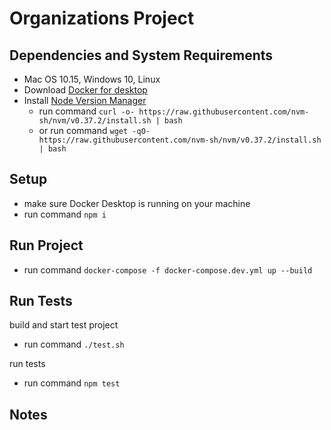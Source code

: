 # Organizations Project

## Dependencies and System Requirements

- Mac OS 10.15, Windows 10, Linux
- Download [Docker for desktop](https://www.docker.com/products/docker-desktop)
- Install [Node Version Manager](https://github.com/nvm-sh/nvm#installing-and-updating)
  - run command `curl -o- https://raw.githubusercontent.com/nvm-sh/nvm/v0.37.2/install.sh | bash`
  - or run command `wget -qO- https://raw.githubusercontent.com/nvm-sh/nvm/v0.37.2/install.sh | bash`

## Setup

- make sure Docker Desktop is running on your machine
- run command `npm i`

## Run Project

- run command `docker-compose -f docker-compose.dev.yml up --build`

## Run Tests

build and start test project

- run command `./test.sh`

run tests

- run command `npm test`


## Notes